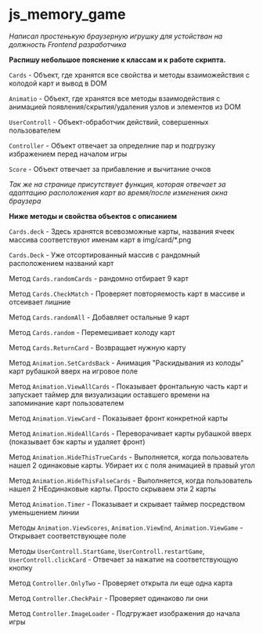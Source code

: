 # js_memory_game
_Написал простенькую браузерную игрушку для устойстван на должность Frontend разработчика_

**Распишу небольшое пояснение к классам и к работе скрипта.**
  
`Cards` - Объект, где хранятся все свойства и методы взаиможействия с колодой карт и вывод в DOM

`Animatio` - Объект, где хранятся все методы взаимодействия с анимацией появления/скрытия/удаления узлов и элементов из DOM 

`UserControll` - Объект-обработчик действий, совершенных пользователем

`Controller` - Объект отвечает за определние пар и подгрузку избражением перед началом игры

`Score` - Объект отвечает за прибавление и вычитание очков

_Так же на странице присутствует функция, которая отвечает за адаптацию расположения карт во время/после изменения окна браузера_

**Ниже методы и свойства объектов с описанием**

`Cards.deck` - Здесь хранятся всевозможные карты, названия ячеек массива соответствуют именам карт в img/card/*.png

`Cards.Deck` - Уже отсортированный массив с рандомный расположением названий карт

Метод `Cards.randomCards` - рандомно отбирает 9 карт

Метод `Cards.CheckMatch` - Проверяет повторяемость карт в массиве и отсеивает лишние

Метод `Cards.randomAll` - Добавляет остальные 9 карт  

Метод `Cards.random` - Перемешивает колоду карт

Метод `Cards.ReturnCard` - Возвращает нужную карту

Метод `Animation.SetCardsBack` - Анимация "Раскидывания из колоды" карт рубашкой вверх на игровое поле

Метод `Animation.ViewAllCards` - Показывает фронтальную часть карт и запускает таймер для визуализации оставшего времени на запоминание карт пользователем

Метод `Animation.ViewCard` - Показывает фронт конкретной карты

Метод `Animation.HideAllCards` - Переворачивает карты рубашкой вверх (показывает бэк карты и удаляет фронт)

Метод `Animation.HideThisTrueCards` - Выполняется, когда пользователь нашел 2 одинаковые карты. Убирает их с поля анимацией в правый угол

Метод `Animation.HideThisFalseCards` - Выполняется, когда пользователь нашел 2 НЕодинаковые карты. Просто скрываем эти 2 карты

Метод `Animation.Timer` - Показывает и скрывает таймер посредством уменьшением линии

Методы `Animation.ViewScores`, `Animation.ViewEnd`, `Animation.ViewGame` - Открывает соответствующее поле

Методы `UserControll.StartGame`, `UserControll.restartGame`, `UserControll.clickCard` - Отвечает за нажатие на соответствующую кнопку

Метод `Controller.OnlyTwo` - Проверяет открыта ли еще одна карта

Метод `Controller.CheckPair` - Проверяет одинаково ли они

Метод `Controller.ImageLoader` - Подгружает изображения до начала игры
